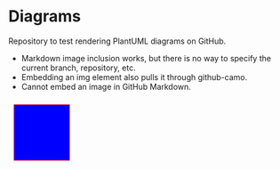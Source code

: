 # Diagrams

Repository to test rendering PlantUML diagrams on GitHub.

 * Markdown image inclusion works, but there is no way to specify the current 
   branch, repository, etc.
 * Embedding an img element also pulls it through github-camo.
 * Cannot embed an image in GitHub Markdown.

<svg  xmlns="http://www.w3.org/2000/svg"
      xmlns:xlink="http://www.w3.org/1999/xlink">
    <rect x="10" y="10" height="100" width="100"
          style="stroke:#ff0000; fill: #0000ff"/>
</svg>

